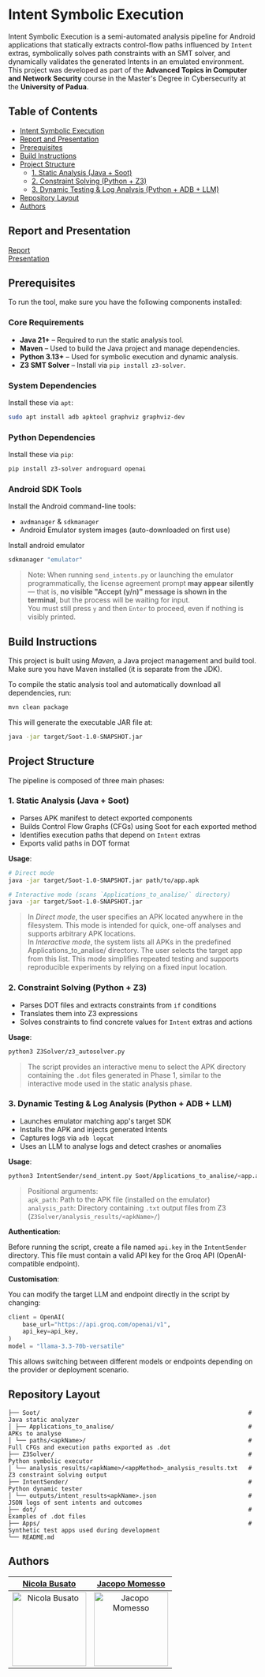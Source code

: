 # Intent Symbolic Execution

Intent Symbolic Execution is a semi-automated analysis pipeline for Android applications that statically extracts control-flow paths influenced by `Intent` extras, symbolically solves path constraints with an SMT solver, and dynamically validates the generated Intents in an emulated environment.  
This project was developed as part of the **Advanced Topics in Computer and Network Security** course in the Master's Degree in Cybersecurity at the **University of Padua**.

## Table of Contents

- [Intent Symbolic Execution](#intent-symbolic-execution)
- [Report and Presentation](#report-and-presentation)
- [Prerequisites](#prerequisites)
- [Build Instructions](#build-instructions)
- [Project Structure](#project-structure)
  - [1. Static Analysis (Java + Soot)](#1-static-analysis-java--soot)
  - [2. Constraint Solving (Python + Z3)](#2-constraint-solving-python--z3)
  - [3. Dynamic Testing & Log Analysis (Python + ADB + LLM)](#3-dynamic-testing--log-analysis-python--adb--llm)
- [Repository Layout](#repository-layout)
- [Authors](#authors)

## Report and Presentation

[Report](./Report%26Presentation/Intent_Symbolic_Execution.pdf) <br>
[Presentation](https://www.canva.com/design/DAGpMDtDMY0/3JR3Iip4Q4d2L6ByZu67rw/edit?utm_content=DAGpMDtDMY0&utm_campaign=designshare&utm_medium=link2)

## Prerequisites

To run the tool, make sure you have the following components installed:

### Core Requirements

- **Java 21+** – Required to run the static analysis tool.
- **Maven** – Used to build the Java project and manage dependencies.
- **Python 3.13+** – Used for symbolic execution and dynamic analysis.
- **Z3 SMT Solver** – Install via `pip install z3-solver`.

### System Dependencies

Install these via `apt`:

```bash
sudo apt install adb apktool graphviz graphviz-dev
```

### Python Dependencies

Install these via `pip`:

```bash
pip install z3-solver androguard openai
```

### Android SDK Tools

Install the Android command-line tools:

- `avdmanager` & `sdkmanager`
- Android Emulator system images (auto-downloaded on first use)

Install android emulator
```bash
sdkmanager "emulator"
```

> Note: When running `send_intents.py` or launching the emulator programmatically, the license agreement prompt **may appear silently** — that is, **no visible "Accept (y/n)" message is shown in the terminal**, but the process will be waiting for input.  <br>
> You must still press `y` and then `Enter` to proceed, even if nothing is visibly printed.



## Build Instructions

This project is built using _Maven_, a Java project management and build tool. Make sure you have Maven installed (it is separate from the JDK).

To compile the static analysis tool and automatically download all dependencies, run:

```bash
mvn clean package
```
This will generate the executable JAR file at:
```bash
java -jar target/Soot-1.0-SNAPSHOT.jar
```

## Project Structure

The pipeline is composed of three main phases:

### 1. Static Analysis (Java + Soot)

- Parses APK manifest to detect exported components
- Builds Control Flow Graphs (CFGs) using Soot for each exported method
- Identifies execution paths that depend on `Intent` extras
- Exports valid paths in DOT format

**Usage**:
```bash
# Direct mode
java -jar target/Soot-1.0-SNAPSHOT.jar path/to/app.apk

# Interactive mode (scans `Applications_to_analise/` directory)
java -jar target/Soot-1.0-SNAPSHOT.jar
```

> In _Direct mode_, the user specifies an APK located anywhere in the filesystem. This mode is intended for quick, one-off analyses and supports arbitrary APK locations. <br>
> In _Interactive mode_, the system lists all APKs in the predefined Applications_to_analise/ directory. The user selects the target app from this list. This mode simplifies repeated testing and supports reproducible experiments by relying on a fixed input location.

### 2. Constraint Solving (Python + Z3)

- Parses DOT files and extracts constraints from `if` conditions
- Translates them into Z3 expressions
- Solves constraints to find concrete values for `Intent` extras and actions

**Usage**:

```bash
python3 Z3Solver/z3_autosolver.py
```
> The script provides an interactive menu to select the APK directory containing the `.dot` files generated in Phase 1, similar to the interactive mode used in the static analysis phase.

### 3. Dynamic Testing & Log Analysis (Python + ADB + LLM)

- Launches emulator matching app's target SDK
- Installs the APK and injects generated Intents
- Captures logs via `adb logcat`
- Uses an LLM to analyse logs and detect crashes or anomalies

**Usage**:
```bash
python3 IntentSender/send_intent.py Soot/Applications_to_analise/<app.apk> Z3Solver/analysis_results/<app.apk>
```
> Positional arguments: <br>
>   `apk_path`: Path to the APK file (installed on the emulator)<br>
>   `analysis_path`: Directory containing `.txt` output files from Z3 (`Z3Solver/analysis_results/<apkName>/`)

**Authentication**:

Before running the script, create a file named `api.key` in the `IntentSender` directory. This file must contain a valid API key for the Groq API (OpenAI-compatible endpoint).

**Customisation**:

You can modify the target LLM and endpoint directly in the script by changing:

```python
client = OpenAI(
    base_url="https://api.groq.com/openai/v1",
    api_key=api_key,
)
model = "llama-3.3-70b-versatile"
```

This allows switching between different models or endpoints depending on the provider or deployment scenario.

## Repository Layout

```
├── Soot/                                                           # Java static analyzer
│ ├── Applications_to_analise/                                      # APKs to analyse
│ └── paths/<apkName>/                                              # Full CFGs and execution paths exported as .dot
├── Z3Solver/                                                       # Python symbolic executor
│ └── analysis_results/<apkName>/<appMethod>_analysis_results.txt   # Z3 constraint solving output 
├── IntentSender/                                                   # Python dynamic tester
│ └── outputs/intent_results<apkName>.json                          # JSON logs of sent intents and outcomes
├── dot/                                                            # Examples of .dot files
├── Apps/                                                           # Synthetic test apps used during development
└── README.md
```
  
## Authors

| **[Nicola Busato](https://github.com/Nicola-01)**| **[Jacopo Momesso](https://github.com/JapoMomi1)** |
| :---: | :---: |
| <a href="https://github.com/Nicola-01"><img src="https://avatars1.githubusercontent.com/u/96294696?s=100&v=4" alt="Nicola Busato" width="150"/></a> | <a href="https://github.com/JapoMomi1"><img src="https://avatars1.githubusercontent.com/u/127385689?s=100&v=4" alt="Jacopo Momesso" width="150"/></a>|
